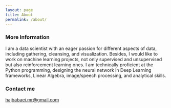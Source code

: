 ```yaml
---
layout: page
title: About
permalink: /about/
---
```

### More Information

I am a data scientist with an eager passion for different aspects of data, including gathering, cleansing, and visualization. Besides, I would like to work on machine learning projects, not only supervised and unsupervised but also reinforcement learning ones. I am technically proficient at the Python programming, designing the neural network in Deep Learning frameworks, Linear Algebra, image/speech processing, and analytical skills.

### Contact me

[hajbabaei.mr@gmail.com](mailto:hajbabaei.mr@gmail.com)